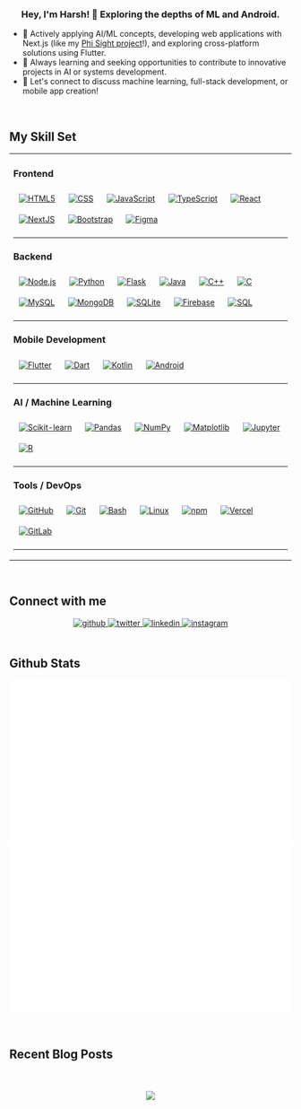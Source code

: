 ### <div align="center">Hey, I'm Harsh! 👋 Exploring the depths of ML and Android.</div>  
  

* 🌱 Actively applying AI/ML concepts, developing web applications with Next.js (like my [Phi Sight project](http://www.phi-sight.com)!), and exploring cross-platform solutions using Flutter.
* 🚀 Always learning and seeking opportunities to contribute to innovative projects in AI or systems development.
* 💬 Let's connect to discuss machine learning, full-stack development, or mobile app creation!

<br/>  


## My Skill Set  
<table><tr><td valign="top" width="33%">



###  Frontend
<div align="left">
  <a href="https://en.wikipedia.org/wiki/HTML5" target="_blank"><img style="margin: 10px" src="https://cdn.jsdelivr.net/gh/devicons/devicon/icons/html5/html5-original-wordmark.svg" alt="HTML5" height="50" /></a>
  <a href="https://www.w3.org/Style/CSS/Overview.en.html" target="_blank"><img style="margin: 10px" src="https://cdn.jsdelivr.net/gh/devicons/devicon/icons/css3/css3-original-wordmark.svg" alt="CSS" height="50" /></a>
  <a href="https://www.javascript.com/" target="_blank"><img style="margin: 10px" src="https://cdn.jsdelivr.net/gh/devicons/devicon/icons/javascript/javascript-original.svg" alt="JavaScript" height="50" /></a>
  <a href="https://www.typescriptlang.org/" target="_blank"><img style="margin: 10px" src="https://cdn.jsdelivr.net/gh/devicons/devicon/icons/typescript/typescript-original.svg" alt="TypeScript" height="50" /></a>
  <a href="https://reactjs.org/" target="_blank"><img style="margin: 10px" src="https://cdn.jsdelivr.net/gh/devicons/devicon/icons/react/react-original-wordmark.svg" alt="React" height="50" /></a>
  <a href="https://nextjs.org/" target="_blank"><img style="margin: 10px" src="https://cdn.jsdelivr.net/gh/devicons/devicon/icons/nextjs/nextjs-original-wordmark.svg" alt="NextJS" height="50" /></a>
  <a href="https://getbootstrap.com/docs/3.4/javascript/" target="_blank"><img style="margin: 10px" src="https://cdn.jsdelivr.net/gh/devicons/devicon/icons/bootstrap/bootstrap-plain.svg" alt="Bootstrap" height="50" /></a>
  <a href="https://www.figma.com/" target="_blank"><img style="margin: 10px" src="https://cdn.jsdelivr.net/gh/devicons/devicon/icons/figma/figma-original.svg" alt="Figma" height="50" /></a>
   </div>

---

### Backend
<div align="left">
  <a href="https://nodejs.org/" target="_blank"><img style="margin: 10px" src="https://cdn.jsdelivr.net/gh/devicons/devicon/icons/nodejs/nodejs-original-wordmark.svg" alt="Node.js" height="50" /></a>
  <a href="https://www.python.org/" target="_blank"><img style="margin: 10px" src="https://cdn.jsdelivr.net/gh/devicons/devicon/icons/python/python-original.svg" alt="Python" height="50" /></a>
  <a href="https://flask.palletsprojects.com/" target="_blank"><img style="margin: 10px" src="https://cdn.jsdelivr.net/gh/devicons/devicon/icons/flask/flask-original-wordmark.svg" alt="Flask" height="50" /></a>
  <a href="https://www.java.com/" target="_blank"><img style="margin: 10px" src="https://cdn.jsdelivr.net/gh/devicons/devicon/icons/java/java-original-wordmark.svg" alt="Java" height="50" /></a>
  <a href="https://www.cplusplus.com/" target="_blank"><img style="margin: 10px" src="https://cdn.jsdelivr.net/gh/devicons/devicon/icons/cplusplus/cplusplus-original.svg" alt="C++" height="50" /></a>
  <a href="https://www.cprogramming.com/" target="_blank"><img style="margin: 10px" src="https://cdn.jsdelivr.net/gh/devicons/devicon/icons/c/c-original.svg" alt="C" height="50" /></a>
  <a href="https://www.mysql.com/" target="_blank"><img style="margin: 10px" src="https://cdn.jsdelivr.net/gh/devicons/devicon/icons/mysql/mysql-original-wordmark.svg" alt="MySQL" height="50" /></a>
  <a href="https://www.mongodb.com/" target="_blank"><img style="margin: 10px" src="https://cdn.jsdelivr.net/gh/devicons/devicon/icons/mongodb/mongodb-original-wordmark.svg" alt="MongoDB" height="50" /></a>
  <a href="https://www.sqlite.org/index.html" target="_blank"><img style="margin: 10px" src="https://cdn.jsdelivr.net/gh/devicons/devicon/icons/sqlite/sqlite-original-wordmark.svg" alt="SQLite" height="50" /></a>
  <a href="https://firebase.google.com/" target="_blank"><img style="margin: 10px" src="https://cdn.jsdelivr.net/gh/devicons/devicon/icons/firebase/firebase-plain-wordmark.svg" alt="Firebase" height="50" /></a>
  <a href="https://www.svgrepo.com/svg/331760/sql-database-generic" target="_blank"><img style="margin: 10px" src="https://www.svgrepo.com/show/331760/sql-database-generic.svg" alt="SQL" height="50" /></a> </div>

---

### Mobile Development
 <div align="left">
  <a href="https://flutter.dev/" target="_blank"><img style="margin: 10px" src="https://cdn.jsdelivr.net/gh/devicons/devicon/icons/flutter/flutter-original.svg" alt="Flutter" height="50" /></a>
  <a href="https://dart.dev/" target="_blank"><img style="margin: 10px" src="https://cdn.jsdelivr.net/gh/devicons/devicon/icons/dart/dart-original-wordmark.svg" alt="Dart" height="50" /></a>
  <a href="https://kotlinlang.org/" target="_blank"><img style="margin: 10px" src="https://cdn.jsdelivr.net/gh/devicons/devicon/icons/kotlin/kotlin-original.svg" alt="Kotlin" height="50" /></a>
  <a href="https://www.android.com/intl/en_in/" target="_blank"><img style="margin: 10px" src="https://cdn.jsdelivr.net/gh/devicons/devicon/icons/android/android-original-wordmark.svg" alt="Android" height="50" /></a>
 </div>

---

### AI / Machine Learning
 <div align="left">
   <a href="https://scikit-learn.org/stable/" target="_blank"><img style="margin: 10px" src="https://cdn.jsdelivr.net/gh/devicons/devicon/icons/scikitlearn/scikitlearn-original.svg" alt="Scikit-learn" height="50" /></a>
   <a href="https://pandas.pydata.org/" target="_blank"><img style="margin: 10px" src="https://cdn.jsdelivr.net/gh/devicons/devicon/icons/pandas/pandas-original-wordmark.svg" alt="Pandas" height="50" /></a>
   <a href="https://numpy.org/" target="_blank"><img style="margin: 10px" src="https://cdn.jsdelivr.net/gh/devicons/devicon/icons/numpy/numpy-original-wordmark.svg" alt="NumPy" height="50" /></a>
   <a href="https://matplotlib.org/" target="_blank"><img style="margin: 10px" src="https://cdn.jsdelivr.net/gh/devicons/devicon/icons/matplotlib/matplotlib-original.svg" alt="Matplotlib" height="50" /></a>
    <a href="https://jupyter.org/" target="_blank"><img style="margin: 10px" src="https://cdn.jsdelivr.net/gh/devicons/devicon/icons/jupyter/jupyter-original-wordmark.svg" alt="Jupyter" height="50" /></a>
   <a href="https://www.r-project.org/" target="_blank"><img style="margin: 10px" src="https://cdn.jsdelivr.net/gh/devicons/devicon/icons/r/r-original.svg" alt="R" height="50" /></a>
 </div>

---

### Tools / DevOps
 <div align="left">
    <a href="https://github.com/" target="_blank"><img style="margin: 10px" src="https://cdn.jsdelivr.net/gh/devicons/devicon/icons/github/github-original-wordmark.svg" alt="GitHub" height="50" /></a>
    <a href="https://git-scm.com/" target="_blank"><img style="margin: 10px" src="https://cdn.jsdelivr.net/gh/devicons/devicon/icons/git/git-original-wordmark.svg" alt="Git" height="50" /></a>
    <a href="https://www.gnu.org/software/bash/" target="_blank"><img style="margin: 10px" src="https://cdn.jsdelivr.net/gh/devicons/devicon/icons/bash/bash-original.svg" alt="Bash" height="50" /></a>
    <a href="https://www.linux.org/" target="_blank"><img style="margin: 10px" src="https://cdn.jsdelivr.net/gh/devicons/devicon/icons/linux/linux-original.svg" alt="Linux" height="50" /></a>
    <a href="https://www.npmjs.com/" target="_blank"><img style="margin: 10px" src="https://cdn.jsdelivr.net/gh/devicons/devicon/icons/npm/npm-original-wordmark.svg" alt="npm" height="50" /></a>
    <a href="https://vercel.com/" target="_blank"><img style="margin: 10px" src="https://cdn.jsdelivr.net/gh/devicons/devicon/icons/vercel/vercel-original.svg" alt="Vercel" height="50" /></a>
    <a href="https://about.gitlab.com/" target="_blank"><img style="margin: 10px" src="https://cdn.jsdelivr.net/gh/devicons/devicon/icons/gitlab/gitlab-original-wordmark.svg" alt="GitLab" height="50" /></a>
 </div>

---

</td></tr></table>  

<br/>  


## Connect with me  
<div align="center">
<a href="https://github.com/HarshJain69" target="_blank">
<img src=https://img.shields.io/badge/github-%2324292e.svg?&style=for-the-badge&logo=github&logoColor=white alt=github style="margin-bottom: 5px;" />
</a>
<a href="https://twitter.com/Harsh_Gothi_31" target="_blank">
<img src=https://img.shields.io/badge/twitter-%2300acee.svg?&style=for-the-badge&logo=twitter&logoColor=white alt=twitter style="margin-bottom: 5px;" />
</a>
<a href="https://linkedin.com/in/harsh-partap-jain-2952a428b" target="_blank">
<img src=https://img.shields.io/badge/linkedin-%231E77B5.svg?&style=for-the-badge&logo=linkedin&logoColor=white alt=linkedin style="margin-bottom: 5px;" />
</a>
<a href="https://instagram.com/harsh._kuro" target="_blank">
<img src=https://img.shields.io/badge/instagram-%23000000.svg?&style=for-the-badge&logo=instagram&logoColor=white alt=instagram style="margin-bottom: 5px;" />
</a>
</div>  
  

<br/>  


## Github Stats  
<p align="center">
 <img src="https://raw.githubusercontent.com/HarshJain69/Readme-generator/master/generated/languages.svg"/>
 <img src="https://raw.githubusercontent.com/HarshJain69/Readme-generator/master/generated/overview.svg"/>
</p>

<br/>  


## Recent Blog Posts  
  

<br/>  

  

<br/>  

<div align="center">
<img src="https://komarev.com/ghpvc/?username=HarshJain69&&style=flat-square" align="center" />
</div>  
  

<br/>  


<br />
